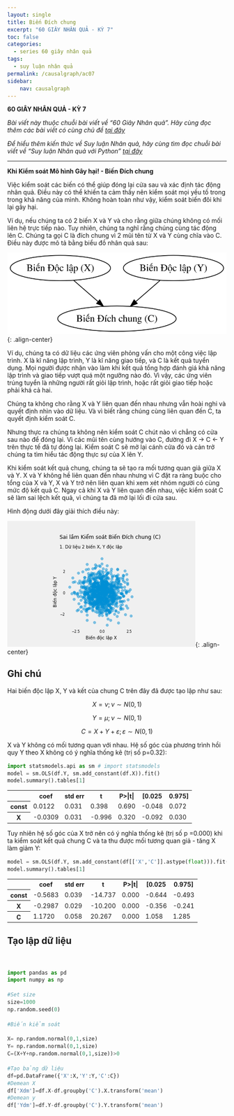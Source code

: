 ```yaml
---
layout: single
title: Biến Đích chung
excerpt: "60 GIÂY NHÂN QUẢ - KỲ 7"
toc: false
categories:
  - series 60 giây nhân quả
tags:
  - suy luận nhân quả
permalink: /causalgraph/ac07
sidebar:
    nav: causalgraph
---
```


**60 GIÂY NHÂN QUẢ - KỲ 7**

*Bài viết này thuộc chuỗi bài viết về “60 Giây Nhân quả”. Hãy cùng đọc thêm các bài viết có cùng chủ đề [tại đây](http://kinhtehocvohai.com/causalgraph/)*

*Để hiểu thêm kiến thức về Suy luận Nhân quả, hãy cùng tìm đọc chuỗi bài viết về “Suy luận Nhân quả với Python” [tại đây](http://kinhtehocvohai.com/pythoncausal/)*


-------

**Khi Kiểm soát Mô hình Gây hại! - Biến Đích chung**


Việc kiểm soát các biến có thể giúp đóng lại cửa sau và xác định tác động nhân quả. Điều này có thể khiến ta cảm thấy nên kiểm soát mọi yếu tố trong trong khả năng của mình. Không hoàn toàn như vậy, kiểm soát biến đôi khi lại gây hại.

Ví dụ, nếu chúng ta có 2 biến X và Y và cho rằng giữa chúng không có mối liên hệ trực tiếp nào. Tuy nhiên, chúng ta nghĩ rằng chúng cùng tác động lên C. Chúng ta gọi C là đích chung vì 2 mũi tên từ X và Y cùng chĩa vào C. Điều này được mô tả bằng biểu đồ nhân quả sau:

![image-center](/assets/images/animatedcausality/ac07/output_8_0.svg){: .align-center}

Ví dụ, chúng ta có dữ liệu các ứng viên phỏng vấn cho một công việc lập trình. X là kĩ năng lập trình, Y là kĩ năng giao tiếp, và C là kết quả tuyển dụng. Mọi người được nhận vào làm khi kết quả tổng hợp đánh giá khả năng lập trình và giao tiếp vượt quá một ngưỡng nào đó. Vì vậy, các ứng viên trúng tuyển là những người rất giỏi lập trình, hoặc rất giỏi giao tiếp hoặc phải khá cả hai.

Chúng ta không cho rằng X và Y liên quan đến nhau nhưng vẫn hoài nghi và quyết định nhìn vào dữ liệu. Và vì biết rằng chúng cùng liên quan đến C, ta quyết định kiểm soát C.

Nhưng thực ra chúng ta không nên kiểm soát C chút nào vì chẳng có cửa sau nào để đóng lại. Vì các mũi tên cùng hướng vào C, đường đi X → C ← Y trên thực tế đã tự đóng lại. Kiểm soát C sẽ mở lại cánh cửa đó và cản trở chúng ta tìm hiểu tác động thực sự của X lên Y.

Khi kiểm soát kết quả chung, chúng ta sẽ tạo ra mối tương quan giả giữa X và Y. X và Y không hề liên quan đến nhau nhưng vì C đặt ra ràng buộc cho tổng của X và Y, X và Y trở nên liên quan khi xem xét nhóm người có cùng mức độ kết quả C. Ngay cả khi X và Y liên quan đến nhau, việc kiểm soát C sẽ làm sai lệch kết quả, vì chúng ta đã mở lại lối đi cửa sau.

Hình động dưới đây giải thích điều này:

![image-center](/assets/images/animatedcausality/ac07/IV.gif){: .align-center}

## Ghi chú

Hai biến độc lập X, Y và kết của chung C trên đây đã được tạo lập như sau:

$$X=\nu; \nu \sim N(0,1)$$

$$Y=\mu; \nu \sim N(0,1)$$

$$C=X+Y+\varepsilon; \varepsilon \sim N(0,1)$$

X và Y không có mối tương quan với nhau. Hệ số góc của phương trình hồi quy Y theo X không có ý nghĩa thống kê (trị số p=0.32):


```python
import statsmodels.api as sm # import statsmodels 
model = sm.OLS(df.Y, sm.add_constant(df.X)).fit()
model.summary().tables[1]
```




<table class="simpletable">
<tr>
    <td></td>       <th>coef</th>     <th>std err</th>      <th>t</th>      <th>P>|t|</th>  <th>[0.025</th>    <th>0.975]</th>  
</tr>
<tr>
  <th>const</th> <td>    0.0122</td> <td>    0.031</td> <td>    0.398</td> <td> 0.690</td> <td>   -0.048</td> <td>    0.072</td>
</tr>
<tr>
  <th>X</th>     <td>   -0.0309</td> <td>    0.031</td> <td>   -0.996</td> <td> 0.320</td> <td>   -0.092</td> <td>    0.030</td>
</tr>
</table>



Tuy nhiên hệ số góc của X trở nên có ý nghĩa thống kê (trị số p =0.000) khi ta kiểm soát kết quả chung C và ta thu được mối tương quan giả -  tăng X làm giảm Y:


```python
model = sm.OLS(df.Y, sm.add_constant(df[['X','C']].astype(float))).fit()
model.summary().tables[1]
```




<table class="simpletable">
<tr>
    <td></td>       <th>coef</th>     <th>std err</th>      <th>t</th>      <th>P>|t|</th>  <th>[0.025</th>    <th>0.975]</th>  
</tr>
<tr>
  <th>const</th> <td>   -0.5683</td> <td>    0.039</td> <td>  -14.737</td> <td> 0.000</td> <td>   -0.644</td> <td>   -0.493</td>
</tr>
<tr>
  <th>X</th>     <td>   -0.2987</td> <td>    0.029</td> <td>  -10.200</td> <td> 0.000</td> <td>   -0.356</td> <td>   -0.241</td>
</tr>
<tr>
  <th>C</th>     <td>    1.1720</td> <td>    0.058</td> <td>   20.267</td> <td> 0.000</td> <td>    1.058</td> <td>    1.285</td>
</tr>
</table>

## Tạo lập dữ liệu


```python


import pandas as pd
import numpy as np

#Set size
size=1000
np.random.seed(0)

#Biến kiểm soát

X= np.random.normal(0,1,size)
Y= np.random.normal(0,1,size)
C=(X+Y+np.random.normal(0,1,size))>0

#Tạo bảng dữ liệu
df=pd.DataFrame({'X':X,'Y':Y,'C':C})
#Demean X
df['Xdm']=df.X-df.groupby('C').X.transform('mean')
#Demean y
df['Ydm']=df.Y-df.groupby('C').Y.transform('mean')


```



